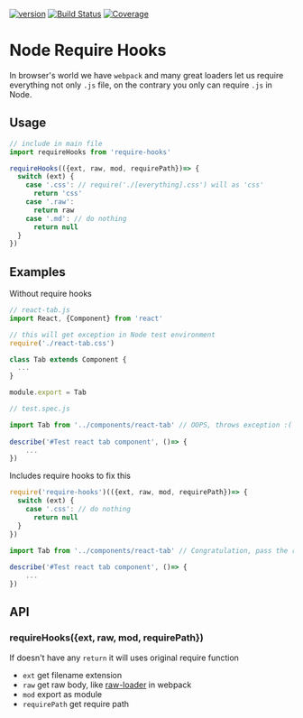 [![version](https://img.shields.io/npm/v/require-hooks.svg?label=version)](https://www.npmjs.org/package/rwu823/require-hooks) [![Build Status](https://img.shields.io/travis/rwu823/require-hooks.svg?branch=master)](https://travis-ci.org/rwu823/require-hooks) [![Coverage](https://img.shields.io/coveralls/rwu823/require-hooks.svg)](https://coveralls.io/github/rwu823/require-hooks)

# Node Require Hooks

In browser's world we have `webpack` and many great loaders let us require everything not only `.js` file,  on the contrary you only can require `.js` in Node.



## Usage

```javascript
// include in main file
import requireHooks from 'require-hooks'

requireHooks(({ext, raw, mod, requirePath})=> {
  switch (ext) {
    case '.css': // require('./[everything].css') will as 'css'
      return 'css'
    case '.raw':
      return raw
    case '.md': // do nothing
      return null
  }
})
```



## Examples

Without require hooks

```javascript
// react-tab.js
import React, {Component} from 'react'

// this will get exception in Node test environment
require('./react-tab.css') 

class Tab extends Component {
  ...
}

module.export = Tab
```



```javascript
// test.spec.js

import Tab from '../components/react-tab' // OOPS, throws exception :(
  
describe('#Test react tab component', ()=> {
	...
})
```



Includes require hooks to fix this

```javascript
require('require-hooks')(({ext, raw, mod, requirePath})=> {
  switch (ext) {
    case '.css': // do nothing
      return null
  }
})

import Tab from '../components/react-tab' // Congratulation, pass the require :)    
               
describe('#Test react tab component', ()=> {
	...
})
```



## API

### requireHooks({ext, raw, mod, requirePath})

If doesn't have any `return` it will uses original require function

- `ext` get filename extension
- `raw` get raw body, like [raw-loader](https://github.com/webpack/raw-loader) in webpack
- `mod`  export as module
- `requirePath` get require path

###  

